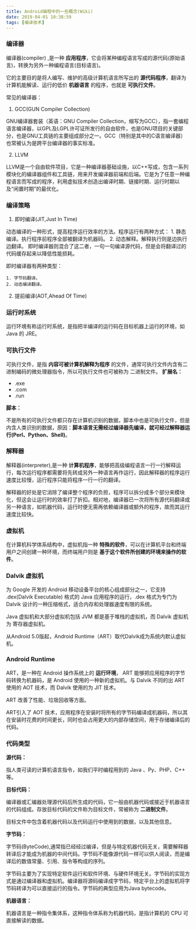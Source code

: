 ```yaml
---
title: Android编程中的一些概念(Wiki)
date: 2019-04-01 10:38:59
tags: [编译技术]
---
```



### 编译器

编译器(compiler) ,是一种 **应用程序**，它会将某种编程语言写成的源代码(原始语言)，转换为另外一种编程语言(目标语言)。

它的主要目的是将人编写、维护的高级计算机语言所写出的 **源代码程序**，翻译为计算机能解读、运行的低价 **机器语言** 的程序，也就是 **可执行文件**。

常见的编译器：

1. GCC(GUN Compiler Collection)

GNU编译器套装（英语：GNU Compiler Collection，缩写为GCC），指一套编程语言编译器，以GPL及LGPL许可证所发行的自由软件，也是GNU项目的关键部分，也是GNU工具链的主要组成部分之一。GCC（特别是其中的C语言编译器）也常被认为是跨平台编译器的事实标准。

2. LLVM

LLVM是一个自由软件项目，它是一种编译器基础设施，以C++写成，包含一系列模块化的编译器组件和工具链，用来开发编译器前端和后端。它是为了任意一种编程语言而写成的程序，利用虚拟技术创造出编译时期、链接时期、运行时期以及“闲置时期”的最优化。
<!-- more -->

### 编译策略

1. 即时编译(JIT,Just In Time)

动态编译的一种形式，提高程序运行效率的方法。程序运行有两种方式：
    1. 静态编译。执行程序前程序全部被翻译为机器码。
    2. 动态解释。解释执行则是边执行边翻译。
即时编译器则混合了这二者，一句一句编译源代码，但是会将翻译过的代码缓存起来以降低性能损耗。

即时编译器有两种类型：

    1. 字节码翻译。
    2. 动态编译翻译。


2. 提前编译(AOT,Ahead Of Time)


### 运行时系统

运行环境有称运行时系统，是指把半编译的运行码在目标机器上运行的环境，如 Java
 的 JRE。

 ### 可执行文件

 可执行文件，是指 **内容可被计算机解释为程序** 的文件，通常可执行文件内含有二进制编码的微处理器指令，所以可执行文件也可被称为 二进制文件。
 **扩展名：**

 * .exe
 * .com
 * .run
  
  **脚本：**

  不是所有的可执行文件都只存在计算机识别的数据，脚本中也是可执行文件，但是内含人类识别的数据，原因：**脚本语言无需经过编译器先编译，就可经过解释器运行(Perl、Python、Shell)**。


### 解释器

解释器(interpreter),是一种 **计算机程序**，能够把高级编程语言一行一行解释运行，每次运行程序都需要将先转成另外一种语言再作运行，因此解释器的程序运行速度比较慢，运行程序只能将程序一行一行的翻译。

解释器的好处是它消除了编译整个程序的负担，程序可以拆分成多个部分来模块化，但这会让运行时的效率打了折扣。相对地，编译器已一次将所有源代码翻译成另一种语言，如机器代码，运行时便无需再依赖编译器或额外的程序，故而其运行速度比较快。

### 虚拟机


在计算机科学体系结构中，虚拟机指一种 **特殊的软件**，可以在计算机平台和终端用户之间创建一种环境，而终端用户则是 **基于这个软件所创建的环境来操作的软件**。


### Dalvik 虚拟机

为 Google 开发的 Android 移动设备平台的核心组成部分之一，它支持 .dex(Dalvik Executable) 格式的 Java 应用程序的运行，.dex 格式为专门为 Dalvik 设计的一种压缩格式，适合内存和处理器速度有限的系统。

Java 虚拟机和大部分虚拟机包括 JVM 都是基于堆栈的虚拟机，而 Dalvik 虚拟机为 寄存器虚拟机。

从Android 5.0版起，Android Runtime（ART）取代Dalvik成为系统内默认虚拟机。

### Android Runtime

ART，是一种在 Android 操作系统上的 **运行环境**， ART 能够把应用程序的字节码转换为机器码，是 Android 使用的一种新的虚拟机。与 Dalvik 不同的出 ART 使用的 AOT 技术，而 Dalvik 使用的为 JIT 技术。

ART 改善了性能、垃圾回收等方面。

ART引入了 AOT 技术，应用程序在安装时将所有的字节码编译成机器码，所以其在安装时花费的时间更长，同时也会占用更大的内部存储空间，用于存储编译后的代码。


### 代码类型

**源代码：**

指人类可读的计算机语言指令，如我们平时编程用到的 Java 、Py、PHP、C++ 等。

**目标代码：**

编译器或汇编器处理源代码后所生成的代码，它一般由机器代码或接近于机器语言的代码组成。存放目标代码的文件称为目标文件，常被称为 **二进制文件**。

目标文件中包含着机器代码以及代码运行中使用到的数据，以及其他信息。


**字节码：**

字节码(ByteCode),通常指已经经过编译，但是与特定机器代码无关，需要解释器转译后才能成为机器的中间代码。字节码不能像源代码一样可以供人阅读，而是编译后的数值常量、引用、指令等构成的序列。

字节码主要为了实现特定软件运行和软件环境、与硬件环境无关。字节码的实现方式是通过编译器和虚拟机。编译器将源码编译成字节码，特定平台上的虚拟机将字节码转译为可以直接运行的指令。字节码的典型应用为Java bytecode。


**机器语言：**

机器语言是一种指令集体系，这种指令体系称为机器代码，是指计算机的 CPU 可直接解读的数据。
